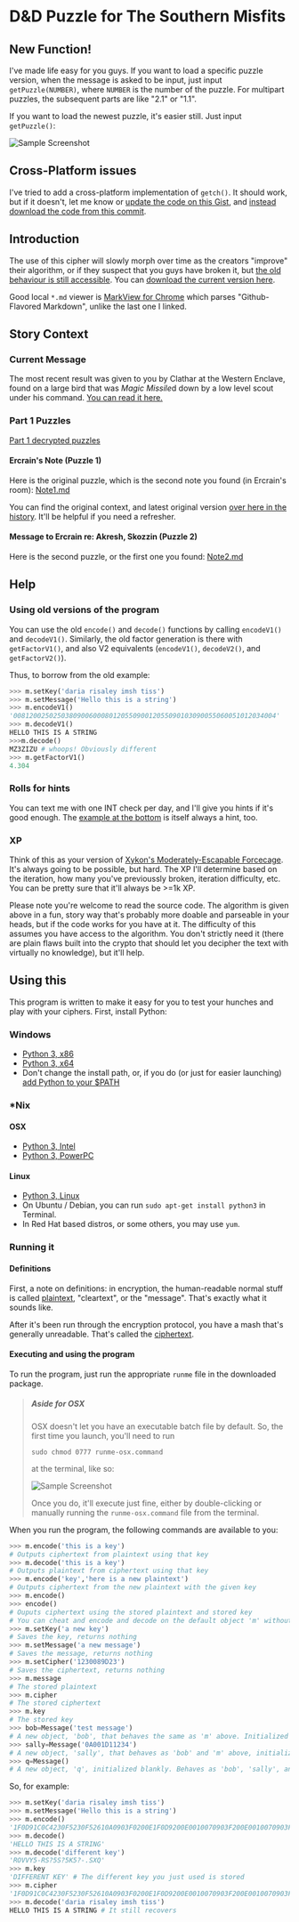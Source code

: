D&D Puzzle for The Southern Misfits
===================================

## New Function!

I've made life easy for you guys. If you want to load a specific puzzle version, when the message is asked to be input, just input `getPuzzle(NUMBER)`, where `NUMBER` is the number of the puzzle. For multipart puzzles, the subsequent parts are like "2.1" or "1.1".

If you want to load the newest puzzle, it's easier still. Just input `getPuzzle()`:

<!-- Image -->
<img src="https://raw.githubusercontent.com/tigerhawkvok/DnD-LLNS-CryptPuzzle/master/helper/getpuzz_samp.png" alt="Sample Screenshot" style="text-align:center;margin:0 auto"/>

## Cross-Platform issues

I've tried to add a cross-platform implementation of `getch()`. It should work, but if it doesn't, let me know or [update the code on this Gist](https://gist.github.com/tigerhawkvok/9542594), and [instead download the code from this commit](https://github.com/tigerhawkvok/DnD-LLNS-CryptPuzzle/tree/d08dc656150ebec2bb1c340b581e54e960d515d3).

## Introduction

The use of this cipher will slowly morph over time as the creators "improve" their algorithm, or if they suspect that you guys have broken it, but [the old behaviour is still accessible](https://github.com/tigerhawkvok/DnD-LLNS-CryptPuzzle#using-old-versions-of-the-program). You can [download the current version here](https://github.com/tigerhawkvok/DnD-LLNS-CryptPuzzle/archive/master.zip).

Good local `*.md` viewer is [MarkView for Chrome](https://chrome.google.com/webstore/detail/markview/iaddkimmopgchbbnmfmdcophmlnghkim) which parses "Github-Flavored Markdown", unlike the last one I linked.

## Story Context

### Current Message

The most recent result was given to you by Clathar at the Western Enclave, found on a large bird that was *Magic Missile*d down by a low level scout under his command. [You can read it here.](https://github.com/tigerhawkvok/DnD-LLNS-CryptPuzzle/blob/master/Note3.md)


### Part 1 Puzzles

[Part 1 decrypted puzzles](https://github.com/tigerhawkvok/DnD-LLNS-CryptPuzzle/blob/master/Part1_Decrypted.md)

#### Ercrain's Note (Puzzle 1)

Here is the original puzzle, which is the second note you found (in Ercrain's room): [Note1.md](https://github.com/tigerhawkvok/DnD-LLNS-CryptPuzzle/blob/master/Note1.md)

You can find the original context, and latest original version [over here in the history](https://github.com/tigerhawkvok/DnD-LLNS-CryptPuzzle/tree/aaf57a871fcea402a9fbe1a313d51dbc8b65ddf5). It'll be helpful if you need a refresher.

#### Message to Ercrain re: Akresh, Skozzin (Puzzle 2)

Here is the second puzzle, or the first one you found: [Note2.md](https://github.com/tigerhawkvok/DnD-LLNS-CryptPuzzle/blob/master/Note2.md)


## Help
### Using old versions of the program

You can use the old `encode()` and `decode()` functions by calling `encodeV1()` and `decodeV1()`. Similarly, the old factor generation is there with `getFactorV1()`, and also V2 equivalents (`encodeV1()`, `decodeV2()`, and `getFactorV2()`).

Thus, to borrow from the old example:

```python
>>> m.setKey('daria risaley imsh tiss')
>>> m.setMessage('Hello this is a string')
>>> m.encodeV1()
'008120025025038090060008012055090012055090103090055060051012034004'
>>> m.decodeV1()
HELLO THIS IS A STRING
>>>m.decode()
MZ3ZIZU # whoops! Obviously different
>>> m.getFactorV1()
4.304
```


### Rolls for hints
You can text me with one INT check per day, and I'll give you hints if it's good enough. The [example at the bottom](https://github.com/tigerhawkvok/DnD-LLNS-CryptPuzzle#executing-and-using-the-program) is itself always a hint, too.

### XP
Think of this as your version of [Xykon's Moderately-Escapable Forcecage](http://www.giantitp.com/comics/oots0376.html). It's always going to be possible, but hard. The XP I'll determine based on the iteration, how many you've previoussly broken, iteration difficulty, etc. You can be pretty sure that it'll always be >=1k XP.

Please note you're welcome to read the source code. The algorithm is given above in a fun, story way that's probably more doable and parseable in your heads, but if the code works for you have at it. The difficulty of this assumes you have access to the algorithm. You don't strictly need it (there are plain flaws built into the crypto that should let you decipher the text with virtually no knowledge), but it'll help.

## Using this

This program is written to make it easy for you to test your hunches and play with your ciphers. First, install Python:

### Windows

- [Python 3, x86](http://python.org/ftp/python/3.3.2/python-3.3.2.msi)
- [Python 3, x64](http://python.org/ftp/python/3.3.2/python-3.3.2.amd64.msi)
- Don't change the install path, or, if you do (or just for easier launching) [add Python to your $PATH](http://docs.python.org/2/using/windows.html#setting-envvars)

### *Nix
#### OSX

- [Python 3, Intel](http://python.org/ftp/python/3.3.2/python-3.3.2-macosx10.6.dmg)
- [Python 3, PowerPC](http://python.org/ftp/python/3.3.2/python-3.3.2-macosx10.5.dmg)

#### Linux

- [Python 3, Linux](http://python.org/ftp/python/3.3.2/Python-3.3.2.tar.xz)
- On Ubuntu / Debian, you can run `sudo apt-get install python3` in Terminal.
- In Red Hat based distros, or some others, you may use `yum`. 

### Running it

#### Definitions
First, a note on definitions: in encryption, the human-readable normal stuff is called [plaintext](https://en.wikipedia.org/wiki/Plaintext), "cleartext", or the "message". That's exactly what it sounds like.

After it's been run through the encryption protocol, you have a mash that's generally unreadable. That's called the [ciphertext](https://en.wikipedia.org/wiki/Ciphertext). 

#### Executing and using the program
To run the program, just run the appropriate `runme` file in the downloaded package.

> ##### Aside for OSX
>
> OSX doesn't let you have an executable batch file by default. So, the first time you launch, you'll need to run 
>
> `sudo chmod 0777 runme-osx.command`
> 
> at the terminal, like so:
>
> <img src="https://raw.githubusercontent.com/tigerhawkvok/DnD-LLNS-CryptPuzzle/master/helper/45ec4abd3e03300ee552718b48e1821a.png" alt="Sample Screenshot" style="text-align:center;margin:0 auto"/>
>
> Once you do, it'll execute just fine, either by double-clicking or manually running the `runme-osx.command` file from the terminal.

When you run the program, the following commands are available to you:

````python
>>> m.encode('this is a key')
# Outputs ciphertext from plaintext using that key
>>> m.decode('this is a key')
# Outputs plaintext from ciphertext using that key
>>> m.encode('key','here is a new plaintext')
# Outputs ciphertext from the new plaintext with the given key
>>> m.encode()
>>> encode()
# Ouputs ciphertext using the stored plaintext and stored key
# You can cheat and encode and decode on the default object 'm' without using it
>>> m.setKey('a new key')
# Saves the key, returns nothing
>>> m.setMessage('a new message')
# Saves the message, returns nothing
>>> m.setCipher('1230089D23')
# Saves the ciphertext, returns nothing
>>> m.message
# The stored plaintext
>>> m.cipher
# The stored ciphertext
>>> m.key
# The stored key
>>> bob=Message('test message')
# A new object, 'bob', that behaves the same as 'm' above. Initialized with message 'test message'.
>>> sally=Message('0A001D11234')
# A new object, 'sally', that behaves as 'bob' and 'm' above, initialized with a ciphertext.
>>> q=Message()
# A new object, 'q', initialized blankly. Behaves as 'bob', 'sally', and 'm' above.
````

So, for example:

```python
>>> m.setKey('daria risaley imsh tiss')
>>> m.setMessage('Hello this is a string')
>>> m.encode()
'1F0D91C0C4230F5230F52610A0903F0200E1F0D9200E0010070903F200E0010070903F180A80903F010070200E2911F200E0251031E0D2'
>>> m.decode()
'HELLO THIS IS A STRING'
>>> m.decode('different key')
'ROVVY5-RS?5S?5K5?-.SXQ'
>>> m.key
'DIFFERENT KEY' # The different key you just used is stored
>>> m.cipher
'1F0D91C0C4230F5230F52610A0903F0200E1F0D9200E0010070903F200E0010070903F180A80903F010070200E2911F200E0251031E0D2' # The cipher is unchanged
>>> m.decode('daria risaley imsh tiss')
HELLO THIS IS A STRING # It still recovers
```
